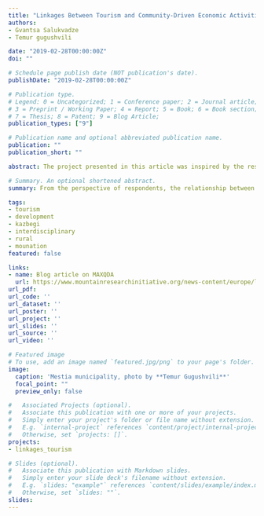 ```yaml
---
title: "Linkages Between Tourism and Community-Driven Economic Activities: Shaping Sustainability in Mountain Regions"
authors:
- Gvantsa Salukvadze
- Temur gugushvili

date: "2019-02-28T00:00:00Z"
doi: ""

# Schedule page publish date (NOT publication's date).
publishDate: "2019-02-28T00:00:00Z"

# Publication type.
# Legend: 0 = Uncategorized; 1 = Conference paper; 2 = Journal article;
# 3 = Preprint / Working Paper; 4 = Report; 5 = Book; 6 = Book section;
# 7 = Thesis; 8 = Patent; 9 = Blog Article;
publication_types: ["9"]

# Publication name and optional abbreviated publication name.
publication: ""
publication_short: ""

abstract: The project presented in this article was inspired by the research results of the international interdisciplinary project ‘AMIES II - Scenario Development for Sustainable Land Use in the Greater Caucasus, Georgia,’ launched by the University of Giessen and funded by the Volkswagen Foundation. One of the main conclusions drawn by AMIES II was that rapid tourism development in the study area, the Kazbegi District, has triggered significant economic growth. However, allied economic fields which should be growing in tandem to chart an inclusive development course do not enjoy the same expected growth. Hence, the research team argued that there is need for a thorough study of this fragmented development to unlock the potential of tourism’s interlinkages for synchronized development.

# Summary. An optional shortened abstract.
summary: From the perspective of respondents, the relationship between tourism and adjoined economic branches is not sound and sustainable in the study regions. The narratives affirm that they clearly realize the existing challenge and are willing to bridge this gap and find the appropriate solutions.

tags:
- tourism
- development
- kazbegi
- interdisciplinary
- rural
- mounation
featured: false

links:
- name: Blog article on MAXQDA
  url: https://www.mountainresearchinitiative.org/news-content/europe/linkages-between-tourism-and-community-driven-economic-activities-shaping-sustainability-in-mountain-regions
url_pdf: 
url_code: ''
url_dataset: ''
url_poster: ''
url_project: ''
url_slides: ''
url_source: ''
url_video: ''

# Featured image
# To use, add an image named `featured.jpg/png` to your page's folder. 
image:
  caption: 'Mestia municipality, photo by **Temur Gugushvili**'
  focal_point: ""
  preview_only: false

#   Associated Projects (optional).
#   Associate this publication with one or more of your projects.
#   Simply enter your project's folder or file name without extension.
#   E.g. `internal-project` references `content/project/internal-project/index.md`.
#   Otherwise, set `projects: []`.
projects: 
- linkages_tourism

# Slides (optional).
#   Associate this publication with Markdown slides.
#   Simply enter your slide deck's filename without extension.
#   E.g. `slides: "example"` references `content/slides/example/index.md`.
#   Otherwise, set `slides: ""`.
slides: 
---
```


